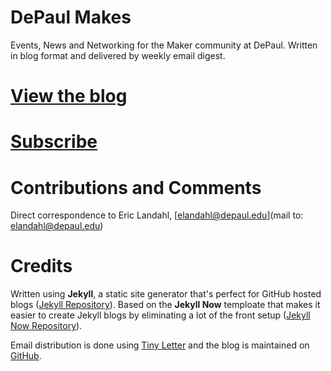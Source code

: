 
# DePaul Makes

Events, News and Networking for the Maker community at DePaul.  Written in blog format and delivered by weekly email digest.

# [View the blog](https://elandahl.github.io/)

# [Subscribe](https://tinyletter.com/elandahl)
         
# Contributions and Comments

Direct correspondence to Eric Landahl, [elandahl@depaul.edu](mail to: elandahl@depaul.edu)

# Credits

Written using **Jekyll**, a static site generator that's perfect for GitHub hosted blogs ([Jekyll Repository](https://github.com/jekyll/jekyll)).  Based on the **Jekyll Now** temploate that makes it easier to create Jekyll blogs by eliminating a lot of the front setup ([Jekyll Now Repository](ttps://github.com/barryclark/jekyll-now)). 

Email distribution is done using [Tiny Letter](https://tinyletter.com/) and the blog is maintained on [GitHub](www.github.com).


